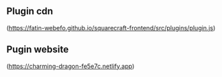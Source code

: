 <b> <h2>Plugin cdn</h2> </b>  (https://fatin-webefo.github.io/squarecraft-frontend/src/plugins/plugin.js)
<b><h2>Pugin website</h2></b>   (https://charming-dragon-fe5e7c.netlify.app)